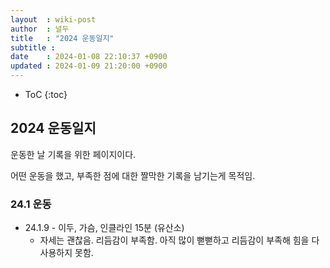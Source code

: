 ```yaml
---
layout  : wiki-post
author  : 널두
title   : "2024 운동일지"
subtitle : 
date    : 2024-01-08 22:10:37 +0900
updated : 2024-01-09 21:20:00 +0900
---
```

* ToC
{:toc}

## 2024 운동일지
운동한 날 기록을 위한 페이지이다.

어떤 운동을 했고, 부족한 점에 대한 짤막한 기록을 남기는게 목적임.

### 24.1 운동
* 24.1.9 - 이두, 가슴, 인클라인 15분 (유산소)
  * 자세는 괜찮음. 리듬감이 부족함. 아직 많이 뻗뻗하고 리듬감이 부족해 힘을 다 사용하지 못함.
